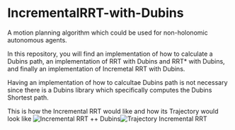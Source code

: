 # IncrementalRRT-with-Dubins
A motion planning algorithm which could be used for non-holonomic autonomous agents.

In this repository, you will find an implementation of how to calculate a Dubins path, an implementation of RRT with Dubins and RRT* with Dubins, and finally an implementation of Incremetal RRT with Dubins.

Having an implementation of how to calcultae Dubins path is not necessary since there is a Dubins library which specifically computes the Dubins Shortest path.

This is how the Incremental RRT would like and how its Trajectory would look like
![Incremental RRT ++ Dubins](https://github.com/ahmaddaoud2003/IncrementalRRT-with-Dubins/assets/145913339/d695d66d-a614-4cc3-8da8-106e6bdde008)![Trajectory Incremental RRT](https://github.com/ahmaddaoud2003/IncrementalRRT-with-Dubins/assets/145913339/6ca03680-26a7-426c-81bf-2cfc191030d0)
